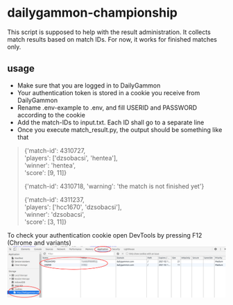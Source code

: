 # dailygammon-championship

This script is supposed to help with the result administration. It collects match results based on match IDs. For now, it works for finished matches only. 

## usage
* Make sure that you are logged in to DailyGammon
* Your authentication token is stored in a cookie you receive from DailyGammon
* Rename .env-example to .env, and fill USERID and PASSWORD according to the cookie 
* Add the match-IDs to input.txt. Each ID shall go to a separate line
* Once you execute match_result.py, the output should be something like that

> {'match-id': 4310727,   
>  'players': ['dzsobacsi', 'hentea'],   
>  'winner': 'hentea',  
>  'score': [9, 11]}  
> 
> 
> {'match-id': 4310718, 'warning': 'the match is not finished yet'}
> 
> 
> {'match-id': 4311237,  
>  'players': ['hcc1670', 'dzsobacsi'],   
>  'winner': 'dzsobacsi',   
>  'score': [3, 11]}

To check your authentication cookie open DevTools by pressing F12 (Chrome and variants)
![Cookie.png](Cookie.png)
